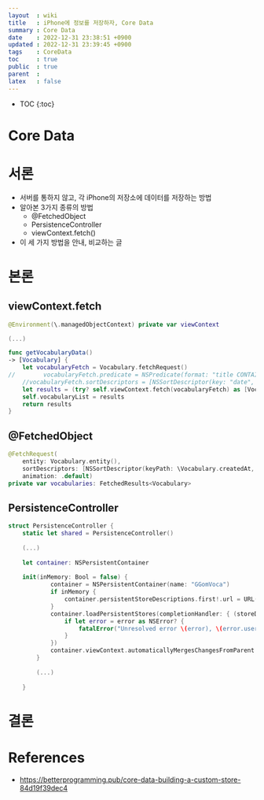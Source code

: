 ```yaml
---
layout  : wiki
title   : iPhone에 정보를 저장하자, Core Data
summary : Core Data	
date    : 2022-12-31 23:38:51 +0900
updated : 2022-12-31 23:39:45 +0900
tags    : CoreData 
toc     : true
public  : true
parent  : 
latex   : false
---
```

* TOC
{:toc}

# Core Data

# 서론

- 서버를 통하지 않고, 각 iPhone의 저장소에 데이터를 저장하는 방법
- 알아본 3가지 종류의 방법
	- @FetchedObject
	- PersistenceController
	-  viewContext.fetch()
- 이 세 가지 방법을 안내, 비교하는 글


# 본론

## viewContext.fetch

```swift
@Environment(\.managedObjectContext) private var viewContext

(...)

func getVocabularyData()
-> [Vocabulary] {
	let vocabularyFetch = Vocabulary.fetchRequest()
//        vocabularyFetch.predicate = NSPredicate(format: "title CONTAINS[c] %@",searchingFor)
	//vocabularyFetch.sortDescriptors = [NSSortDescriptor(key: "date", ascending: true)]
	let results = (try? self.viewContext.fetch(vocabularyFetch) as [Vocabulary]) ?? []
	self.vocabularyList = results
	return results
}
```


## @FetchedObject

```swift
@FetchRequest(
	entity: Vocabulary.entity(),
	sortDescriptors: [NSSortDescriptor(keyPath: \Vocabulary.createdAt, ascending: true)],
	animation: .default)
private var vocabularies: FetchedResults<Vocabulary>
```

## PersistenceController

```swift
struct PersistenceController {
    static let shared = PersistenceController()
	
	(...)
	
	let container: NSPersistentContainer
	
	init(inMemory: Bool = false) {
	        container = NSPersistentContainer(name: "GGomVoca")
	        if inMemory {
	            container.persistentStoreDescriptions.first!.url = URL(fileURLWithPath: "/dev/null")
	        }
	        container.loadPersistentStores(completionHandler: { (storeDescription, error) in
	            if let error = error as NSError? {
	                fatalError("Unresolved error \(error), \(error.userInfo)")
	            }
	        })
	        container.viewContext.automaticallyMergesChangesFromParent = true
	    }
	    
	    (...)
	    
	}
```



# 결론

# References

- https://betterprogramming.pub/core-data-building-a-custom-store-84d19f39dec4
